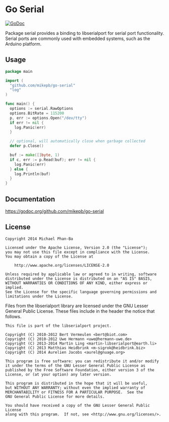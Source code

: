 # Go Serial

[![GoDoc](https://godoc.org/github.com/mikepb/go-serial?status.svg)](https://godoc.org/github.com/mikepb/go-serial)

Package serial provides a binding to libserialport for serial port
functionality. Serial ports are commonly used with embedded systems,
such as the Arduino platform.

## Usage

```go
package main

import (
  "github.com/mikepb/go-serial"
  "log"
)

func main() {
  options := serial.RawOptions
  options.BitRate = 115200
  p, err := options.Open("/dev/tty")
  if err != nil {
    log.Panic(err)
  }

  // optional, will automatically close when garbage collected
  defer p.Close()

  buf := make([]byte, 1)
  if c, err := p.Read(buf); err != nil {
    log.Panic(err)
  } else {
    log.Println(buf)
  }
}
```

## Documentation

https://godoc.org/github.com/mikepb/go-serial


## License

    Copyright 2014 Michael Phan-Ba

    Licensed under the Apache License, Version 2.0 (the "License");
    you may not use this file except in compliance with the License.
    You may obtain a copy of the License at

        http://www.apache.org/licenses/LICENSE-2.0

    Unless required by applicable law or agreed to in writing, software
    distributed under the License is distributed on an "AS IS" BASIS,
    WITHOUT WARRANTIES OR CONDITIONS OF ANY KIND, either express or implied.
    See the License for the specific language governing permissions and
    limitations under the License.

Files from the libserialport library are licensed under the GNU Lesser General
Public License. These files include in the header the notice that follows.

    This file is part of the libserialport project.

    Copyright (C) 2010-2012 Bert Vermeulen <bert@biot.com>
    Copyright (C) 2010-2012 Uwe Hermann <uwe@hermann-uwe.de>
    Copyright (C) 2013-2014 Martin Ling <martin-libserialport@earth.li>
    Copyright (C) 2013 Matthias Heidbrink <m-sigrok@heidbrink.biz>
    Copyright (C) 2014 Aurelien Jacobs <aurel@gnuage.org>

    This program is free software: you can redistribute it and/or modify
    it under the terms of the GNU Lesser General Public License as
    published by the Free Software Foundation, either version 3 of the
    License, or (at your option) any later version.

    This program is distributed in the hope that it will be useful,
    but WITHOUT ANY WARRANTY; without even the implied warranty of
    MERCHANTABILITY or FITNESS FOR A PARTICULAR PURPOSE.  See the
    GNU General Public License for more details.

    You should have received a copy of the GNU Lesser General Public License
    along with this program.  If not, see <http://www.gnu.org/licenses/>.
